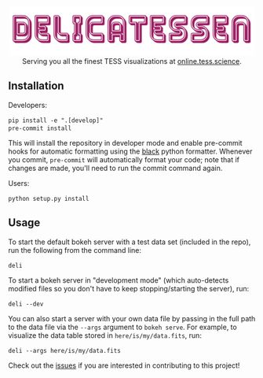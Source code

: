 <p align="center">
  <img width = "500" src="./deli_logo_med_res.gif"/>
  <br/>
  Serving you all the finest TESS visualizations at
  <a href="https://online.tess.science">online.tess.science</a>.
</p>

## Installation

Developers:

```
pip install -e ".[develop]"
pre-commit install
```

This will install the repository in developer mode and enable pre-commit hooks
for automatic formatting using the [black](https://github.com/psf/black) python
formatter. Whenever you commit, `pre-commit` will automatically format your
code; note that if changes are made, you'll need to run the commit command
again.

Users:

```
python setup.py install
```

## Usage

To start the default bokeh server with a test data set (included in the repo),
run the following from the command line:

```
deli
```

To start a bokeh server in "development mode" (which auto-detects modified files
so you don't have to keep stopping/starting the server), run:

```
deli --dev
```

You can also start a server with your own data file by passing in the full path
to the data file via the `--args` argument to `bokeh serve`. For example, to
visualize the data table stored in `here/is/my/data.fits`, run:

```
deli --args here/is/my/data.fits
```

Check out the [issues](https://github.com/adrn/delicatessen/issues)
if you are interested in contributing to this project!
